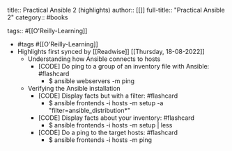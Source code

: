 title:: Practical Ansible 2 (highlights)
author:: [[]]
full-title:: "Practical Ansible 2"
category:: #books

tags:: #[[O'Reilly-Learning]]

- #tags #[[O'Reilly-Learning]]
- Highlights first synced by [[Readwise]] [[Thursday, 18-08-2022]]
	- Understanding how Ansible connects to hosts
		- [CODE] Do ping to a group of an inventory file with Ansible: #flashcard
			- $ ansible webservers -m ping
	- Verifying the Ansible installation
		- [CODE] Display facts but with a filter: #flashcard
			- $ ansible frontends -i hosts -m setup -a "filter=ansible_distribution*"
		- [CODE] Display facts about your inventory: #flashcard
			- $ ansible frontends -i hosts -m setup | less
		- [CODE] Do a ping to the target hosts: #flashcard
			- $ ansible frontends -i hosts -m ping